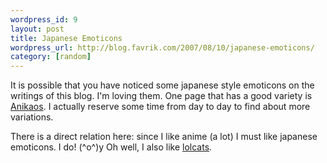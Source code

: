 ```yaml
--- 
wordpress_id: 9
layout: post
title: Japanese Emoticons
wordpress_url: http://blog.favrik.com/2007/08/10/japanese-emoticons/
category: [random]
---
```

It is possible that you have noticed some japanese style emoticons on the writings of this blog.  I'm loving them. One page that has a good variety is <a href="http://www.anikaos.com/japanese_emoticons.html">Anikaos</a>. I actually reserve some time from day to day to find about more variations.  

There is a direct relation here: since I like anime (a lot) I must like japanese emoticons. I do! (^o^)y  Oh well, I also like <a href="http://lolcats.com/">lolcats</a>.
